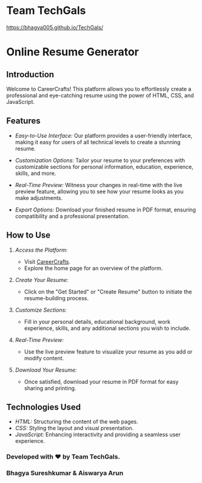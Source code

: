 # Team TechGals
https://bhagya005.github.io/TechGals/
# Online Resume Generator

## Introduction

Welcome to CareerCrafts! This platform allows you to effortlessly create a professional and eye-catching resume using the power of HTML, CSS, and JavaScript.

## Features

- *Easy-to-Use Interface:* Our platform provides a user-friendly interface, making it easy for users of all technical levels to create a stunning resume.

- *Customization Options:* Tailor your resume to your preferences with customizable sections for personal information, education, experience, skills, and more.

- *Real-Time Preview:* Witness your changes in real-time with the live preview feature, allowing you to see how your resume looks as you make adjustments.

- *Export Options:* Download your finished resume in PDF format, ensuring compatibility and a professional presentation.

## How to Use

1. *Access the Platform:*
   - Visit [CareerCrafts](https://bhagya005.github.io/TechGals/).
   - Explore the home page for an overview of the platform.

2. *Create Your Resume:*
   - Click on the "Get Started" or "Create Resume" button to initiate the resume-building process.

3. *Customize Sections:*
   - Fill in your personal details, educational background, work experience, skills, and any additional sections you wish to include.

4. *Real-Time Preview:*
   - Use the live preview feature to visualize your resume as you add or modify content.

5. *Download Your Resume:*
   - Once satisfied, download your resume in PDF format for easy sharing and printing.

## Technologies Used

- *HTML:* Structuring the content of the web pages.
- *CSS:* Styling the layout and visual presentation.
- *JavaScript:* Enhancing interactivity and providing a seamless user experience.

### Developed with ❤️ by  Team TechGals.
### Bhagya Sureshkumar & Aiswarya Arun
